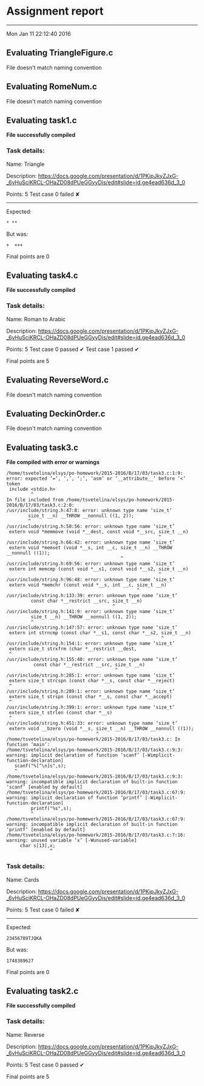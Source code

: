 # Assignment report
---
Mon Jan 11 22:12:40 2016

## Evaluating TriangleFigure.c

File doesn't match naming convention

## Evaluating RomeNum.c

File doesn't match naming convention

## Evaluating task1.c

**File successfully compiled**

### Task details:

Name: Triangle

Description: https://docs.google.com/presentation/d/1PKipJkyZJxG-_6vHuSciKRCL-OHaZD08dPUeGGyyDis/edit#slide=id.ge4ead636d_3_0

Points: 5
Test case 0 failed ✘ 

---
Expected:
```
* **
```
But was:
```
+  +++
```

 Final points are 0
## Evaluating task4.c

**File successfully compiled**

### Task details:

Name: Roman to Arabic

Description: https://docs.google.com/presentation/d/1PKipJkyZJxG-_6vHuSciKRCL-OHaZD08dPUeGGyyDis/edit#slide=id.ge4ead636d_3_0

Points: 5
Test case 0 passed ✔︎ 
Test case 1 passed ✔︎ 

 Final points are 5
## Evaluating ReverseWord.c

File doesn't match naming convention

## Evaluating DeckinOrder.c

File doesn't match naming convention

## Evaluating task3.c

**File compiled with error or warnings**

```
/home/tsvetelina/elsys/po-homework/2015-2016/B/17/03/task3.c:1:9: error: expected ‘=’, ‘,’, ‘;’, ‘asm’ or ‘__attribute__’ before ‘<’ token
 include <stdio.h>
         ^
In file included from /home/tsvetelina/elsys/po-homework/2015-2016/B/17/03/task3.c:2:0:
/usr/include/string.h:47:8: error: unknown type name ‘size_t’
        size_t __n) __THROW __nonnull ((1, 2));
        ^
/usr/include/string.h:50:56: error: unknown type name ‘size_t’
 extern void *memmove (void *__dest, const void *__src, size_t __n)
                                                        ^
/usr/include/string.h:66:42: error: unknown type name ‘size_t’
 extern void *memset (void *__s, int __c, size_t __n) __THROW __nonnull ((1));
                                          ^
/usr/include/string.h:69:56: error: unknown type name ‘size_t’
 extern int memcmp (const void *__s1, const void *__s2, size_t __n)
                                                        ^
/usr/include/string.h:96:48: error: unknown type name ‘size_t’
 extern void *memchr (const void *__s, int __c, size_t __n)
                                                ^
/usr/include/string.h:133:39: error: unknown type name ‘size_t’
         const char *__restrict __src, size_t __n)
                                       ^
/usr/include/string.h:141:9: error: unknown type name ‘size_t’
         size_t __n) __THROW __nonnull ((1, 2));
         ^
/usr/include/string.h:147:57: error: unknown type name ‘size_t’
 extern int strncmp (const char *__s1, const char *__s2, size_t __n)
                                                         ^
/usr/include/string.h:154:1: error: unknown type name ‘size_t’
 extern size_t strxfrm (char *__restrict __dest,
 ^
/usr/include/string.h:155:40: error: unknown type name ‘size_t’
          const char *__restrict __src, size_t __n)
                                        ^
/usr/include/string.h:285:1: error: unknown type name ‘size_t’
 extern size_t strcspn (const char *__s, const char *__reject)
 ^
/usr/include/string.h:289:1: error: unknown type name ‘size_t’
 extern size_t strspn (const char *__s, const char *__accept)
 ^
/usr/include/string.h:399:1: error: unknown type name ‘size_t’
 extern size_t strlen (const char *__s)
 ^
/usr/include/string.h:451:33: error: unknown type name ‘size_t’
 extern void __bzero (void *__s, size_t __n) __THROW __nonnull ((1));
                                 ^
/home/tsvetelina/elsys/po-homework/2015-2016/B/17/03/task3.c: In function ‘main’:
/home/tsvetelina/elsys/po-homework/2015-2016/B/17/03/task3.c:9:3: warning: implicit declaration of function ‘scanf’ [-Wimplicit-function-declaration]
   scanf("%[^\n]s",s);
   ^
/home/tsvetelina/elsys/po-homework/2015-2016/B/17/03/task3.c:9:3: warning: incompatible implicit declaration of built-in function ‘scanf’ [enabled by default]
/home/tsvetelina/elsys/po-homework/2015-2016/B/17/03/task3.c:67:9: warning: implicit declaration of function ‘printf’ [-Wimplicit-function-declaration]
         printf("%s",s);
         ^
/home/tsvetelina/elsys/po-homework/2015-2016/B/17/03/task3.c:67:9: warning: incompatible implicit declaration of built-in function ‘printf’ [enabled by default]
/home/tsvetelina/elsys/po-homework/2015-2016/B/17/03/task3.c:7:16: warning: unused variable ‘x’ [-Wunused-variable]
     char s[13],x;
                ^
```

### Task details:

Name: Cards

Description: https://docs.google.com/presentation/d/1PKipJkyZJxG-_6vHuSciKRCL-OHaZD08dPUeGGyyDis/edit#slide=id.ge4ead636d_3_0

Points: 5
Test case 0 failed ✘ 

---
Expected:
```
23456789ТJQKA
```
But was:
```
1748389627
```

 Final points are 0
## Evaluating task2.c

**File successfully compiled**

### Task details:

Name: Reverse

Description: https://docs.google.com/presentation/d/1PKipJkyZJxG-_6vHuSciKRCL-OHaZD08dPUeGGyyDis/edit#slide=id.ge4ead636d_3_0

Points: 5
Test case 0 passed ✔︎ 

 Final points are 5
